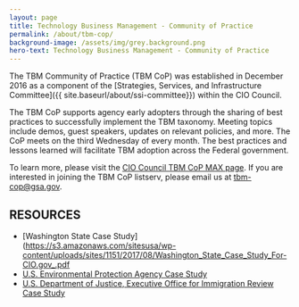 ```yaml
---
layout: page
title: Technology Business Management - Community of Practice
permalink: /about/tbm-cop/
background-image: /assets/img/grey.background.png
hero-text: Technology Business Management - Community of Practice
---
```

The TBM Community of Practice (TBM CoP) was established in December 2016 as a component of the [Strategies, Services, and Infrastructure Committee]({{ site.baseurl/about/ssi-committee}}) within the CIO Council.

The TBM CoP supports agency early adopters through the sharing of best practices to successfully implement the TBM taxonomy. Meeting topics include demos, guest speakers, updates on relevant policies, and more. The CoP meets on the third Wednesday of every month. The best practices and lessons learned will facilitate TBM adoption across the Federal government.

To learn more, please visit the [CIO Council TBM CoP MAX page](https://community.max.gov/x/YAWIRg). If you are interested in joining the TBM CoP listserv, please email us at [tbm-cop@gsa.gov](tbm-cop@gsa.gov).


## RESOURCES
* [Washington State Case Study](https://s3.amazonaws.com/sitesusa/wp-content/uploads/sites/1151/2017/08/Washington_State_Case_Study_For-CIO.gov_.pdf
* [U.S. Environmental Protection Agency Case Study](https://s3.amazonaws.com/sitesusa/wp-content/uploads/sites/1151/2017/10/TBM-EPA-Case-Study.pdf)
* [U.S. Department of Justice, Executive Office for Immigration Review Case Study](https://s3.amazonaws.com/sitesusa/wp-content/uploads/sites/1151/2017/10/EOIR_CaseStudy_FINAL_10-17.pdf)
